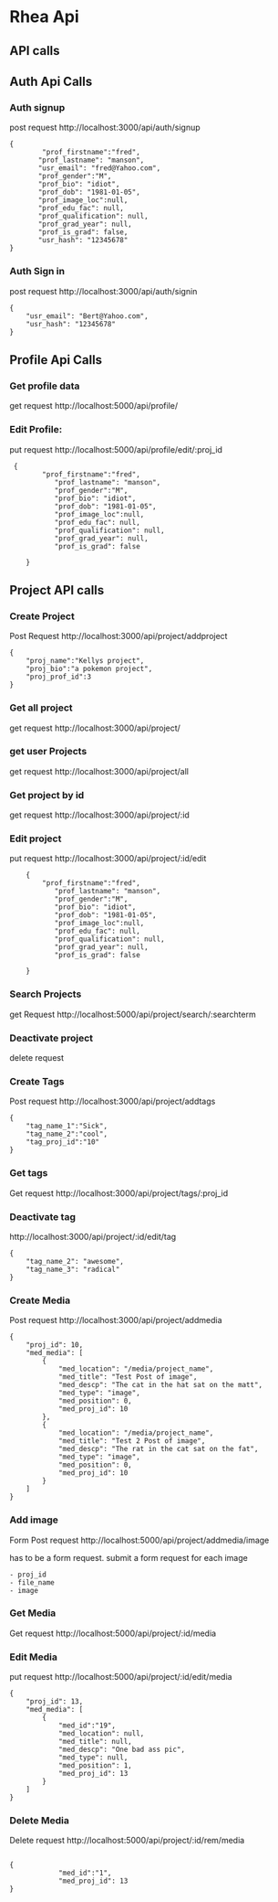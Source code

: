 # Rhea Api

## API calls

## Auth Api Calls

### Auth signup
post request
http://localhost:3000/api/auth/signup

```
{
	    "prof_firstname":"fred",
	   "prof_lastname": "manson",
	   "usr_email": "fred@Yahoo.com",
	   "prof_gender":"M",
	   "prof_bio": "idiot",
	   "prof_dob": "1981-01-05",
	   "prof_image_loc":null,
	   "prof_edu_fac": null,
	   "prof_qualification": null,
	   "prof_grad_year": null,
	   "prof_is_grad": false,
	   "usr_hash": "12345678"
}
```

### Auth Sign in
post request
http://localhost:3000/api/auth/signin

```
{
	"usr_email": "Bert@Yahoo.com",
	"usr_hash": "12345678"
}
```

## Profile Api Calls

### Get profile data
get request
http://localhost:5000/api/profile/


### Edit Profile:
put request
http://localhost:5000/api/profile/edit/:proj_id

```
 {
        "prof_firstname":"fred",
           "prof_lastname": "manson",
           "prof_gender":"M",
           "prof_bio": "idiot",
           "prof_dob": "1981-01-05",
           "prof_image_loc":null,
           "prof_edu_fac": null,
           "prof_qualification": null,
           "prof_grad_year": null,
           "prof_is_grad": false
           
    }
```

## Project API calls

### Create Project 
Post Request
http://localhost:3000/api/project/addproject

```
{
	"proj_name":"Kellys project",
	"proj_bio":"a pokemon project",
	"proj_prof_id":3
}
```


### Get all project
get request
http://localhost:3000/api/project/

### get user Projects
get request
http://localhost:3000/api/project/all

### Get project by id
get request
http://localhost:3000/api/project/:id

### Edit project
put request
http://localhost:3000/api/project/:id/edit

```
    {
        "prof_firstname":"fred",
           "prof_lastname": "manson",
           "prof_gender":"M",
           "prof_bio": "idiot",
           "prof_dob": "1981-01-05",
           "prof_image_loc":null,
           "prof_edu_fac": null,
           "prof_qualification": null,
           "prof_grad_year": null,
           "prof_is_grad": false
           
    }

```

### Search Projects
get Request
http://localhost:5000/api/project/search/:searchterm

### Deactivate project
delete request

### Create Tags
Post request
http://localhost:3000/api/project/addtags

```
{
	"tag_name_1":"Sick",
	"tag_name_2":"cool",
	"tag_proj_id":"10"
}
```

### Get tags
Get request
http://localhost:3000/api/project/tags/:proj_id

### Deactivate tag
http://localhost:3000/api/project/:id/edit/tag

```
{
    "tag_name_2": "awesome",
    "tag_name_3": "radical"
}

```

### Create Media
Post request
http://localhost:3000/api/project/addmedia

```
{
    "proj_id": 10,
    "med_media": [
        {
            "med_location": "/media/project_name",
            "med_title": "Test Post of image",
            "med_descp": "The cat in the hat sat on the matt",
            "med_type": "image",
            "med_position": 0,
            "med_proj_id": 10
        },
        {
            "med_location": "/media/project_name",
            "med_title": "Test 2 Post of image",
            "med_descp": "The rat in the cat sat on the fat",
            "med_type": "image",
            "med_position": 0,
            "med_proj_id": 10
        }
    ]
}
```

### Add image 
Form Post request
http://localhost:5000/api/project/addmedia/image

has to be a form request. submit a form request for each image

	- proj_id
	- file_name
	- image

### Get Media
Get request
http://localhost:5000/api/project/:id/media

### Edit Media
put request
http://localhost:5000/api/project/:id/edit/media

```
{
    "proj_id": 13,
    "med_media": [
        {
            "med_id":"19",
            "med_location": null,
            "med_title": null,
            "med_descp": "One bad ass pic",
            "med_type": null,
            "med_position": 1,
            "med_proj_id": 13
        }
    ]
}
```

### Delete Media
Delete request
http://localhost:5000/api/project/:id/rem/media

```

{
            "med_id":"1",
            "med_proj_id": 13
}
```


